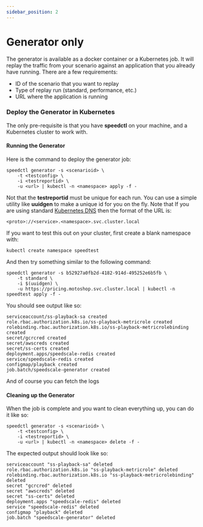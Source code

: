 ```yaml
---
sidebar_position: 2
---
```


# Generator only

The generator is available as a docker container or a Kubernetes job. It will replay the traffic from your scenario against an application that you already have running. There are a few requirements:
* ID of the scenario that you want to replay
* Type of replay run (standard, performance, etc.)
* URL where the application is running

### Deploy the Generator in Kubernetes <a href="#deploy-the-generator-in-kubernetes" id="deploy-the-generator-in-kubernetes"></a>

The only pre-requisite is that you have **speedctl** on your machine, and a Kubernetes cluster to work with.

#### Running the Generator <a href="#running-the-generator" id="running-the-generator"></a>

Here is the command to deploy the generator job:

```
speedctl generator -s <scenarioid> \
    -t <testconfig> \
    -i <testreportid> \
    -u <url> | kubectl -n <namespace> apply -f -
```



Not that the **testreportid** must be unique for each run. You can use a simple utility like **uuidgen** to make a unique id for you on the fly. Note that If you are using standard [Kubernetes DNS](https://github.com/kubernetes/dns/blob/master/docs/specification.md) then the format of the URL is:

```
<proto>://<service>.<namespace>.svc.cluster.local
```

If you want to test this out on your cluster, first create a blank namespace with:

```
kubectl create namespace speedtest
```

And then try something similar to the following command:

```
speedctl generator -s b52927a0fb2d-4182-914d-495252e6b5fb \
    -t standard \
    -i $(uuidgen) \
    -u https://pricing.motoshop.svc.cluster.local | kubectl -n speedtest apply -f -
```

You should see output like so:

```
serviceaccount/ss-playback-sa created
role.rbac.authorization.k8s.io/ss-playback-metricrole created
rolebinding.rbac.authorization.k8s.io/ss-playback-metricrolebinding created
secret/gcrcred created
secret/awscreds created
secret/ss-certs created
deployment.apps/speedscale-redis created
service/speedscale-redis created
configmap/playback created
job.batch/speedscale-generator created
```

And of course you can fetch the logs

#### Cleaning up the Generator <a href="#cleaning-up-the-generator" id="cleaning-up-the-generator"></a>

When the job is complete and you want to clean everything up, you can do it like so:

```
speedctl generator -s <scenarioid> \
    -t <testconfig> \
    -i <testreportid> \
    -u <url> | kubectl -n <namespace> delete -f -
```

The expected output should look like so:

```
serviceaccount "ss-playback-sa" deleted
role.rbac.authorization.k8s.io "ss-playback-metricrole" deleted
rolebinding.rbac.authorization.k8s.io "ss-playback-metricrolebinding" deleted
secret "gcrcred" deleted
secret "awscreds" deleted
secret "ss-certs" deleted
deployment.apps "speedscale-redis" deleted
service "speedscale-redis" deleted
configmap "playback" deleted
job.batch "speedscale-generator" deleted
```
